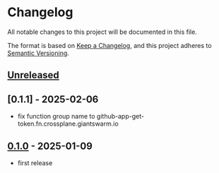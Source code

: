 # Changelog

All notable changes to this project will be documented in this file.

The format is based on [Keep a Changelog](https://keepachangelog.com/en/1.0.0/),
and this project adheres to [Semantic Versioning](https://semver.org/spec/v2.0.0.html).

## [Unreleased]

## [0.1.1] - 2025-02-06

- fix function group name to github-app-get-token.fn.crossplane.giantswarm.io

## [0.1.0] - 2025-01-09

- first release

[Unreleased]: https://github.com/giantswarm/function-github-app-get-token/compare/v0.1.1...HEAD
[0.1.0]: https://github.com/giantswarm/function-github-app-get-token/compare/v0.1.0...0.1.1
[0.1.0]: https://github.com/giantswarm/function-github-app-get-token/releases/tag/v0.1.0
